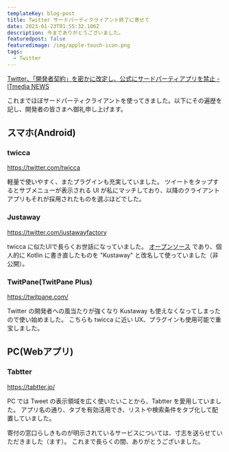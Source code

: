 ```yaml
---
templateKey: blog-post
title: Twitter サードパーティクライアント終了に寄せて
date: 2023-01-23T01:55:32.106Z
description: 今までありがとうございました。
featuredpost: false
featuredimage: /img/apple-touch-icon.png
tags:
  - Twitter
---
```

[Twitter、「開発者契約」を密かに改定し、公式にサードパーティアプリを禁止 - ITmedia NEWS](https://www.itmedia.co.jp/news/articles/2301/20/news101.html)

これまでほぼサードパーティクライアントを使ってきました。以下にその遍歴を記し、開発者の皆さまへ御礼申し上げます。

## スマホ(Android)

### twicca

https://twitter.com/twicca

軽量で使いやすく、またプラグインも充実していました。
ツイートをタップするとサブメニューが表示される UI が私にマッチしており、以降のクライアントアプリもそれが採用されたものを選ぶほどでした。

### Justaway

https://twitter.com/justawayfactory

twicca に似たUIで長らくお世話になっていました。
[オープンソース](https://github.com/s-aska/Justaway-for-Android-Original) であり、個人的に Kotlin に書き直したものを "Kustaway" と改名して使っていました（非公開）。


### TwitPane(TwitPane Plus)

https://twitpane.com/

Twitter の開発者への風当たりが強くなり Kustaway も使えなくなってしまったので使い始めました。
こちらも twicca に近い UX、プラグインも使用可能で重宝しました。

## PC(Webアプリ)

### Tabtter

https://tabtter.jp/

PC では Tweet の表示領域を広く使いたいことから、Tabtter を愛用していました。
アプリ名の通り、タブを有効活用でき、リストや検索条件をタブ化して配置していました。


寄付の窓口らしきものが明示されているサービスについては、寸志を送らせていただきました（ます）。
これまで長らくの間、ありがとうございました。
